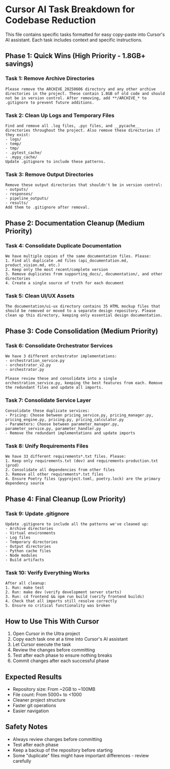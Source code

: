 # Cursor AI Task Breakdown for Codebase Reduction

This file contains specific tasks formatted for easy copy-paste into Cursor's AI assistant. Each task includes context and specific instructions.

## Phase 1: Quick Wins (High Priority - 1.8GB+ savings)

### Task 1: Remove Archive Directories
```
Please remove the ARCHIVE_20250606 directory and any other archive directories in the project. These contain 1.8GB of old code and should not be in version control. After removing, add **/ARCHIVE_* to .gitignore to prevent future additions.
```

### Task 2: Clean Up Logs and Temporary Files
```
Find and remove all .log files, .pyc files, and __pycache__ directories throughout the project. Also remove these directories if they exist:
- logs/
- temp/
- tmp/
- .pytest_cache/
- .mypy_cache/
Update .gitignore to include these patterns.
```

### Task 3: Remove Output Directories
```
Remove these output directories that shouldn't be in version control:
- outputs/
- responses/
- pipeline_outputs/
- results/
Add them to .gitignore after removal.
```

## Phase 2: Documentation Cleanup (Medium Priority)

### Task 4: Consolidate Duplicate Documentation
```
We have multiple copies of the same documentation files. Please:
1. Find all duplicate .md files (api_documentation.md, product_vision.md, etc.)
2. Keep only the most recent/complete version
3. Remove duplicates from supporting_docs/, documentation/, and other directories
4. Create a single source of truth for each document
```

### Task 5: Clean UI/UX Assets
```
The documentation/ui-ux directory contains 35 HTML mockup files that should be removed or moved to a separate design repository. Please clean up this directory, keeping only essential design documentation.
```

## Phase 3: Code Consolidation (Medium Priority)

### Task 6: Consolidate Orchestrator Services
```
We have 3 different orchestrator implementations:
- orchestration_service.py
- orchestrator_v2.py  
- orchestrator.py

Please review these and consolidate into a single orchestration_service.py, keeping the best features from each. Remove the redundant files and update all imports.
```

### Task 7: Consolidate Service Layer
```
Consolidate these duplicate services:
- Pricing: Choose between pricing_service.py, pricing_manager.py, pricing_engine.py, pricing.py, pricing_calculator.py
- Parameters: Choose between parameter_manager.py, parameter_service.py, parameter_handler.py
- Remove the redundant implementations and update imports
```

### Task 8: Unify Requirements Files
```
We have 33 different requirements*.txt files. Please:
1. Keep only requirements.txt (dev) and requirements-production.txt (prod)
2. Consolidate all dependencies from other files
3. Remove all other requirements*.txt files
4. Ensure Poetry files (pyproject.toml, poetry.lock) are the primary dependency source
```

## Phase 4: Final Cleanup (Low Priority)

### Task 9: Update .gitignore
```
Update .gitignore to include all the patterns we've cleaned up:
- Archive directories
- Virtual environments
- Log files
- Temporary directories
- Output directories
- Python cache files
- Node modules
- Build artifacts
```

### Task 10: Verify Everything Works
```
After all cleanup:
1. Run: make test
2. Run: make dev (verify development server starts)
3. Run: cd frontend && npm run build (verify frontend builds)
4. Check that all imports still resolve correctly
5. Ensure no critical functionality was broken
```

## How to Use This With Cursor

1. Open Cursor in the Ultra project
2. Copy each task one at a time into Cursor's AI assistant
3. Let Cursor execute the task
4. Review the changes before committing
5. Test after each phase to ensure nothing breaks
6. Commit changes after each successful phase

## Expected Results

- Repository size: From ~2GB to ~100MB
- File count: From 5000+ to <1000
- Cleaner project structure
- Faster git operations
- Easier navigation

## Safety Notes

- Always review changes before committing
- Test after each phase
- Keep a backup of the repository before starting
- Some "duplicate" files might have important differences - review carefully